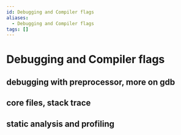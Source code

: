 ```yaml
---
id: Debugging and Compiler flags
aliases:
  - Debugging and Compiler flags
tags: []
---
```


# Debugging and Compiler flags

## debugging with preprocessor, more on gdb
## core files, stack trace
## static analysis and profiling
